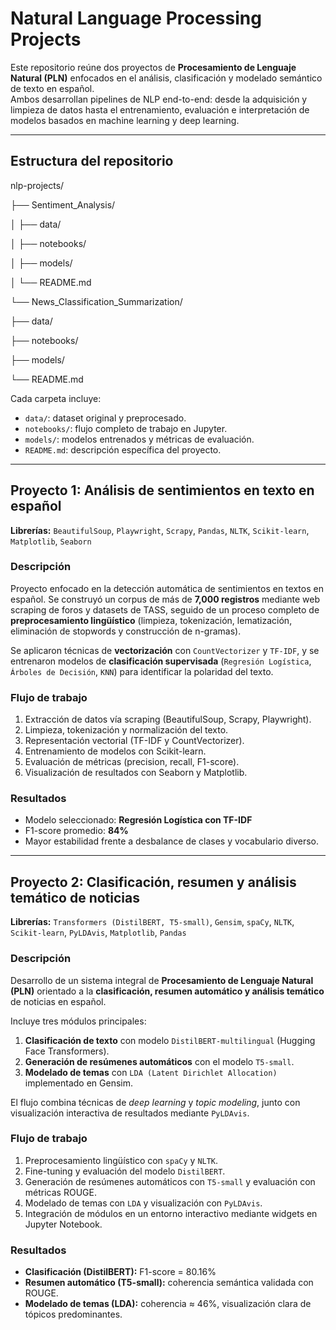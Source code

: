 # Natural Language Processing Projects

Este repositorio reúne dos proyectos de **Procesamiento de Lenguaje Natural (PLN)** enfocados en el análisis, clasificación y modelado semántico de texto en español.  
Ambos desarrollan pipelines de NLP end-to-end: desde la adquisición y limpieza de datos hasta el entrenamiento, evaluación e interpretación de modelos basados en machine learning y deep learning.

---

## Estructura del repositorio
nlp-projects/

├── Sentiment_Analysis/

│ ├── data/

│ ├── notebooks/

│ ├── models/

│ └── README.md

└── News_Classification_Summarization/

├── data/

├── notebooks/

├── models/

└── README.md

Cada carpeta incluye:
- `data/`: dataset original y preprocesado.  
- `notebooks/`: flujo completo de trabajo en Jupyter.  
- `models/`: modelos entrenados y métricas de evaluación.  
- `README.md`: descripción específica del proyecto.
  
---
## Proyecto 1: Análisis de sentimientos en texto en español  

**Librerías:** `BeautifulSoup`, `Playwright`, `Scrapy`, `Pandas`, `NLTK`, `Scikit-learn`, `Matplotlib`, `Seaborn`

### Descripción
Proyecto enfocado en la detección automática de sentimientos en textos en español. Se construyó un corpus de más de **7,000 registros** mediante web scraping de foros y datasets de TASS, seguido de un proceso completo de **preprocesamiento lingüístico** (limpieza, tokenización, lematización, eliminación de stopwords y construcción de n-gramas).

Se aplicaron técnicas de **vectorización** con `CountVectorizer` y `TF-IDF`, y se entrenaron modelos de **clasificación supervisada** (`Regresión Logística`, `Árboles de Decisión`, `KNN`) para identificar la polaridad del texto.

### Flujo de trabajo
1. Extracción de datos vía scraping (BeautifulSoup, Scrapy, Playwright).  
2. Limpieza, tokenización y normalización del texto.  
3. Representación vectorial (TF-IDF y CountVectorizer).  
4. Entrenamiento de modelos con Scikit-learn.  
5. Evaluación de métricas (precision, recall, F1-score).  
6. Visualización de resultados con Seaborn y Matplotlib.

### Resultados
- Modelo seleccionado: **Regresión Logística con TF-IDF**  
- F1-score promedio: **84%**  
- Mayor estabilidad frente a desbalance de clases y vocabulario diverso.

---

## Proyecto 2: Clasificación, resumen y análisis temático de noticias  

**Librerías:** `Transformers (DistilBERT, T5-small)`, `Gensim`, `spaCy`, `NLTK`, `Scikit-learn`, `PyLDAvis`, `Matplotlib`, `Pandas`

### Descripción
Desarrollo de un sistema integral de **Procesamiento de Lenguaje Natural (PLN)** orientado a la **clasificación, resumen automático y análisis temático** de noticias en español.

Incluye tres módulos principales:
1. **Clasificación de texto** con modelo `DistilBERT-multilingual` (Hugging Face Transformers).  
2. **Generación de resúmenes automáticos** con el modelo `T5-small`.  
3. **Modelado de temas** con `LDA (Latent Dirichlet Allocation)` implementado en Gensim.

El flujo combina técnicas de *deep learning* y *topic modeling*, junto con visualización interactiva de resultados mediante `PyLDAvis`.

### Flujo de trabajo
1. Preprocesamiento lingüístico con `spaCy` y `NLTK`.  
2. Fine-tuning y evaluación del modelo `DistilBERT`.  
3. Generación de resúmenes automáticos con `T5-small` y evaluación con métricas ROUGE.  
4. Modelado de temas con `LDA` y visualización con `PyLDAvis`.  
5. Integración de módulos en un entorno interactivo mediante widgets en Jupyter Notebook.

### Resultados
- **Clasificación (DistilBERT):** F1-score = 80.16%  
- **Resumen automático (T5-small):** coherencia semántica validada con ROUGE.  
- **Modelado de temas (LDA):** coherencia ≈ 46%, visualización clara de tópicos predominantes.


